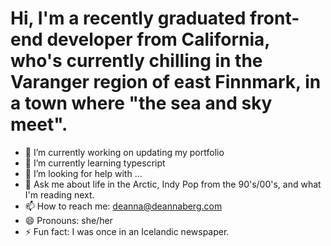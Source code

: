 <h1>Hi, I'm a recently graduated front-end developer from California, who's currently chilling in the Varanger region of east Finnmark, in a town where "the sea and sky meet".</h1>


- 🔭 I’m currently working on updating my portfolio
- 🌱 I’m currently learning typescript
- 🤔 I’m looking for help with ...
- 💬 Ask me about life in the Arctic, Indy Pop from the 90's/00's, and what I'm reading next.
- 📫 How to reach me: deanna@deannaberg.com
- 😄 Pronouns: she/her
- ⚡ Fun fact: I was once in an Icelandic newspaper.
